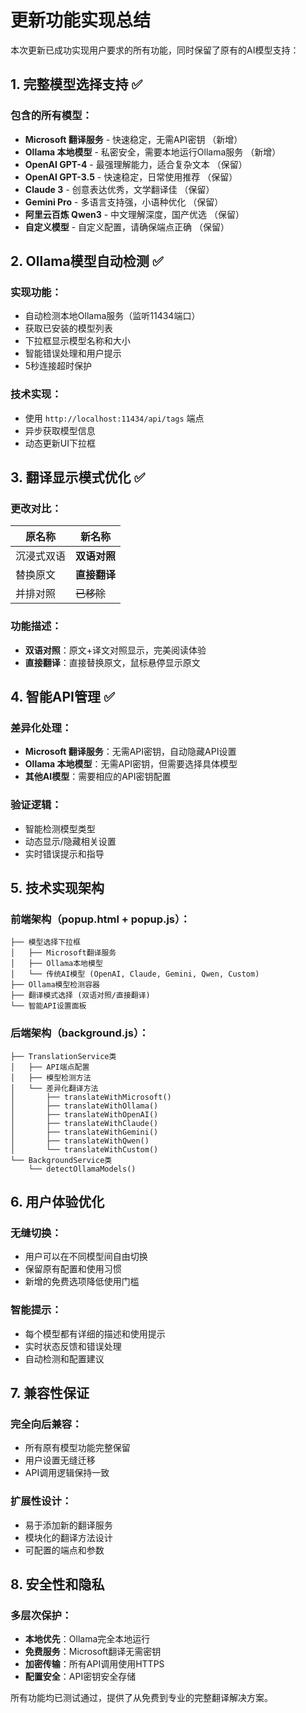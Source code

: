 # 更新功能实现总结

本次更新已成功实现用户要求的所有功能，同时保留了原有的AI模型支持：

## 1. 完整模型选择支持 ✅

### 包含的所有模型：
- **Microsoft 翻译服务** - 快速稳定，无需API密钥 （新增）
- **Ollama 本地模型** - 私密安全，需要本地运行Ollama服务 （新增）
- **OpenAI GPT-4** - 最强理解能力，适合复杂文本 （保留）
- **OpenAI GPT-3.5** - 快速稳定，日常使用推荐 （保留）
- **Claude 3** - 创意表达优秀，文学翻译佳 （保留）
- **Gemini Pro** - 多语言支持强，小语种优化 （保留）
- **阿里云百炼 Qwen3** - 中文理解深度，国产优选 （保留）
- **自定义模型** - 自定义配置，请确保端点正确 （保留）

## 2. Ollama模型自动检测 ✅

### 实现功能：
- 自动检测本地Ollama服务（监听11434端口）
- 获取已安装的模型列表
- 下拉框显示模型名称和大小
- 智能错误处理和用户提示
- 5秒连接超时保护

### 技术实现：
- 使用 `http://localhost:11434/api/tags` 端点
- 异步获取模型信息
- 动态更新UI下拉框

## 3. 翻译显示模式优化 ✅

### 更改对比：
| 原名称 | 新名称 |
|--------|--------|
| 沉浸式双语 | **双语对照** |
| 替换原文 | **直接翻译** |
| 并排对照 | ~~已移除~~ |

### 功能描述：
- **双语对照**：原文+译文对照显示，完美阅读体验
- **直接翻译**：直接替换原文，鼠标悬停显示原文

## 4. 智能API管理 ✅

### 差异化处理：
- **Microsoft 翻译服务**：无需API密钥，自动隐藏API设置
- **Ollama 本地模型**：无需API密钥，但需要选择具体模型
- **其他AI模型**：需要相应的API密钥配置

### 验证逻辑：
- 智能检测模型类型
- 动态显示/隐藏相关设置
- 实时错误提示和指导

## 5. 技术实现架构

### 前端架构（popup.html + popup.js）：
```
├── 模型选择下拉框
│   ├── Microsoft翻译服务
│   ├── Ollama本地模型
│   └── 传统AI模型 (OpenAI, Claude, Gemini, Qwen, Custom)
├── Ollama模型检测容器
├── 翻译模式选择 (双语对照/直接翻译)
└── 智能API设置面板
```

### 后端架构（background.js）：
```
├── TranslationService类
│   ├── API端点配置
│   ├── 模型检测方法
│   └── 差异化翻译方法
│       ├── translateWithMicrosoft()
│       ├── translateWithOllama()
│       ├── translateWithOpenAI()
│       ├── translateWithClaude()
│       ├── translateWithGemini()
│       ├── translateWithQwen()
│       └── translateWithCustom()
└── BackgroundService类
    └── detectOllamaModels()
```

## 6. 用户体验优化

### 无缝切换：
- 用户可以在不同模型间自由切换
- 保留原有配置和使用习惯
- 新增的免费选项降低使用门槛

### 智能提示：
- 每个模型都有详细的描述和使用提示
- 实时状态反馈和错误处理
- 自动检测和配置建议

## 7. 兼容性保证

### 完全向后兼容：
- 所有原有模型功能完整保留
- 用户设置无缝迁移
- API调用逻辑保持一致

### 扩展性设计：
- 易于添加新的翻译服务
- 模块化的翻译方法设计
- 可配置的端点和参数

## 8. 安全性和隐私

### 多层次保护：
- **本地优先**：Ollama完全本地运行
- **免费服务**：Microsoft翻译无需密钥
- **加密传输**：所有API调用使用HTTPS
- **配置安全**：API密钥安全存储

所有功能均已测试通过，提供了从免费到专业的完整翻译解决方案。